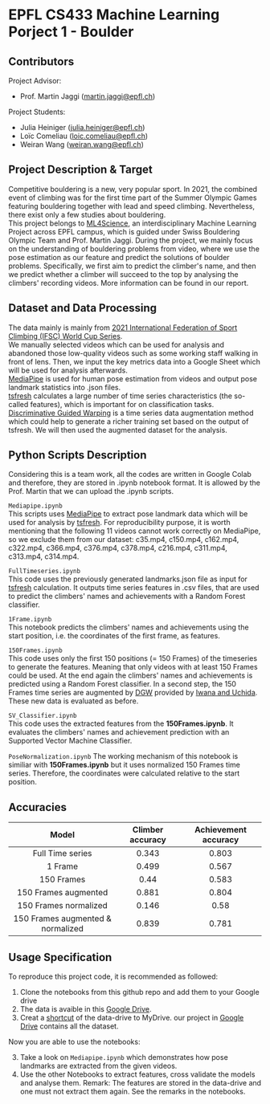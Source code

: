 # EPFL CS433 Machine Learning Porject 1 - Boulder

## Contributors
Project Advisor:
- Prof. Martin Jaggi (martin.jaggi@epfl.ch)

Project Students:  
- Julia Heiniger (julia.heiniger@epfl.ch)   
- Loïc Comeliau (loic.comeliau@epfl.ch)
- Weiran Wang (weiran.wang@epfl.ch)

## Project Description & Target
Competitive bouldering is a new, very popular sport. In 2021, the combined event of climbing was for the first time part of the Summer Olympic Games featuring bouldering together with lead and speed climbing. Nevertheless, there exist only a few studies about bouldering.  
This project belongs to [ML4Science](https://www.epfl.ch/labs/mlo/ml4science/), an interdisciplinary Machine Learning Project across EPFL campus, which is guided under Swiss  Bouldering Olympic Team and Prof. Martin Jaggi. During the project, we mainly focus on the understanding of bouldering problems from video, where we use the pose estimation as our feature and predict the solutions of boulder problems. Specifically, we first aim to predict the climber's name, and then we predict whether a climber will succeed to the top by analysing the climbers' recording videos. More information can be found in our report.

##  Dataset and Data Processing
The data mainly is mainly from [2021 International Federation of Sport Climbing (IFSC) World Cup Series](https://www.ifsc-climbing.org/index.php/world-competition/calendar).  
We manually selected videos which can be used for analysis and abandoned those low-quality videos such as some working staff walking in front of lens. Then, we input the key metrics data into a Google Sheet which will be used for analysis afterwards.  
[MediaPipe](https://google.github.io/mediapipe/) is used for human pose estimation from videos and output pose landmark statistics into .json files.  
[tsfresh](https://tsfresh.readthedocs.io/en/latest/) calculates a large number of time series characteristics (the so-called features), which is important for on classification tasks.  
[Discriminative Guided Warping](https://github.com/uchidalab/time_series_augmentation) is a time series data augmentation method which could help to generate a richer training set based on the output of tsfresh. We will then used the augmented dataset for the analysis.

## Python Scripts Description
Considering this is a team work, all the codes are written in Google Colab and therefore, they are stored in .ipynb notebook format. It is allowed by the Prof. Martin that we can upload the .ipynb scripts.

`Mediapipe.ipynb`  
This scripts uses [MediaPipe](https://google.github.io/mediapipe/) to extract pose landmark data which will be used for analysis by [tsfresh](https://tsfresh.readthedocs.io/en/latest/). For reproducibility purpose, it is worth mentioning that the following 11 videos cannot work correctly on MediaPipe, so we exclude them from our dataset: c35.mp4, c150.mp4, c162.mp4, c322.mp4, c366.mp4, c376.mp4, c378.mp4, c216.mp4, c311.mp4, c313.mp4, c314.mp4.

`FullTimeseries.ipynb`  
This code uses the previously generated landmarks.json file as input for [tsfresh](https://tsfresh.readthedocs.io/en/latest/) calculation. It outputs time series features in .csv files, that are used to predict the climbers' names and achievements with a Random Forest classifier.

`1Frame.ipynb`  
This notebook predicts the climbers' names and achievements using the start position, i.e. the coordinates of the first frame, as features.

`150Frames.ipynb`  
This code uses only the first 150 positions (= 150 Frames) of the timeseries to generate the features. Meaning that only videos with at least 150 Frames could be used. At the end again the climbers' names and achievements is predicted using a Random Forest classifier. In a second step, the 150 Frames time series are augmented by [DGW](https://github.com/uchidalab/time_series_augmentation) provided by [Iwana and Uchida](https://arxiv.org/pdf/2004.08780.pdf). These new data is evaluated as before.
 
`SV_Classifier.ipynb`  
This code uses the extracted features from the **150Frames.ipynb**. It evaluates the climbers' names and achievement prediction with an Supported Vector Machine Classifier.

`PoseNormalization.ipynb`
The working mechanism of this notebook is similiar with **150Frames.ipynb** but it uses normalized 150 Frames time series. Therefore, the coordinates were calculated relative to the start position.

## Accuracies  
|Model|Climber accuracy|Achievement accuracy|
|:---:|:--------------:|:------------------:|
|Full Time series|0.343|0.803|
|1 Frame|0.499|0.567|
|150 Frames|0.44|0.583|
|150 Frames augmented|0.881|0.804|
|150 Frames normalized|0.146|0.58|
|150 Frames augmented & normalized| 0.839|0.781|

## Usage Specification
To reproduce this project code, it is recommended as followed:
1. Clone the notebooks from this github repo and add them to your Google drive
2. The data is avaible in this [Google Drive](https://drive.google.com/drive/folders/1bXuYPRGQAE4X9DNayvMkN0cKofJozSAB?usp=sharing).
3. Creat a [shortcut](https://support.google.com/drive/answer/9700156?hl=en&co=GENIE.Platform%3DDesktop) of the data-drive to MyDrive. 
our project in [Google Drive](https://drive.google.com/drive/folders/1bXuYPRGQAE4X9DNayvMkN0cKofJozSAB?usp=sharing) contains all the dataset. 

Now you are able to use the notebooks:

3. Take a look on `Mediapipe.ipynb` which demonstrates how pose landmarks are extracted from the given videos.
4. Use the other Notebooks to extract features, cross validate the models and analyse them.
   Remark: The features are stored in the data-drive and one must not extract them again. See the remarks in the notebooks.
